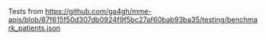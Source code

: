 Tests from https://github.com/ga4gh/mme-apis/blob/87f615f50d307db0924f9f5bc27af60bab93ba35/testing/benchmark_patients.json
